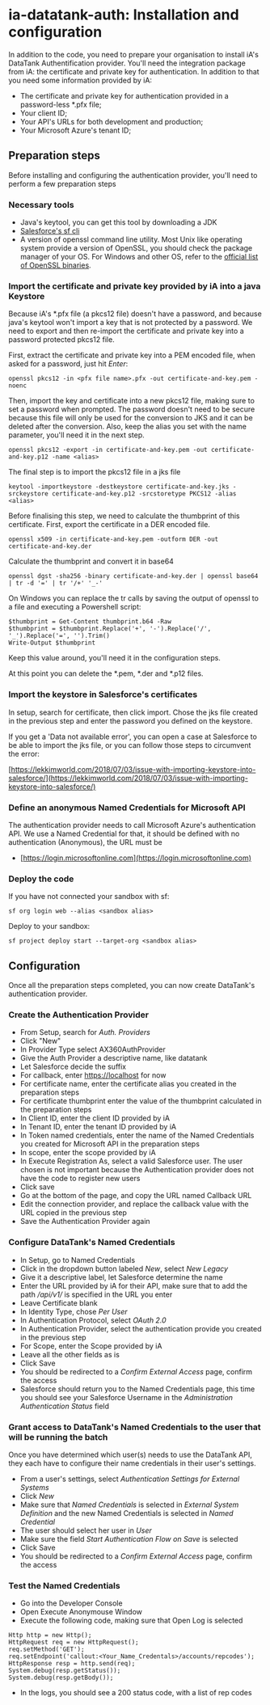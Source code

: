 # ia-datatank-auth: Installation and configuration

In addition to the code, you need to prepare your organisation to install iA's DataTank Authentification provider.
You'll need the integration package from iA: the certificate and private key for authentication. In addition to that
you need some information provided by iA:
 * The certificate and private key for authentication provided in a password-less *.pfx file;
 * Your client ID;
 * Your API's URLs for both development and production;
 * Your Microsoft Azure's tenant ID;

## Preparation steps

Before installing and configuring the authentication provider, you'll need to perform a few preparation steps

### Necessary tools
 * Java's keytool, you can get this tool by downloading a JDK
 * [Salesforce's sf cli](https://developer.salesforce.com/docs/atlas.en-us.sfdx_setup.meta/sfdx_setup/sfdx_setup_install_cli.htm)
 * A version of openssl command line utility. Most Unix like operating system provide a version of OpenSSL, you should
check the package manager of your OS. For Windows and other OS, refer to the
[official list of OpenSSL binaries](https://github.com/openssl/openssl/wiki/Binaries).


### Import the certificate and private key provided by iA into a java Keystore

Because iA's *.pfx file (a pkcs12 file) doesn't have a password, and because java's keytool won't import a key that is
not protected by a password. We need to export and then re-import the certificate and private key into a password
protected pkcs12 file.

First, extract the certificate and private key into a PEM encoded file, when asked for a password, just hit _Enter_:

`openssl pkcs12 -in <pfx file name>.pfx -out certificate-and-key.pem -noenc`

Then, import the key and certificate into a new pkcs12 file, making sure to set a password when prompted. The password
doesn't need to be secure because this file will only be used for the conversion to JKS and it can be deleted after
the conversion. Also, keep the alias you set with the name parameter, you'll need it in the next step.

`openssl pkcs12 -export -in certificate-and-key.pem -out certificate-and-key.p12 -name <alias>`

The final step is to import the pkcs12 file in a jks file

`keytool -importkeystore -destkeystore certificate-and-key.jks -srckeystore certificate-and-key.p12 -srcstoretype PKCS12 -alias <alias>`

Before finalising this step, we need to calculate the thumbprint of this certificate. First, export the certificate in
a DER encoded file.

`openssl x509 -in certificate-and-key.pem -outform DER -out certificate-and-key.der`

Calculate the thumbprint and convert it in base64

`openssl dgst -sha256 -binary certificate-and-key.der | openssl base64 | tr -d '=' | tr '/+' '_-'`

On Windows you can replace the tr calls by saving the output of openssl to a file and executing a Powershell script:

```
$thumbprint = Get-Content thumbprint.b64 -Raw
$thumbprint = $thumbprint.Replace('+', '-').Replace('/', '_').Replace('=', '').Trim()
Write-Output $thumbprint
```

Keep this value around, you'll need it in the configuration steps.

At this point you can delete the *.pem, *.der and *.p12 files.

### Import the keystore in Salesforce's certificates

In setup, search for certificate, then click import. Chose the jks file created in the previous step and enter the password
you defined on the keystore.

If you get a 'Data not available error', you can open a case at Salesforce to be able to import the jks file, or you can
follow those steps to circumvent the error:

[https://lekkimworld.com/2018/07/03/issue-with-importing-keystore-into-salesforce/](https://lekkimworld.com/2018/07/03/issue-with-importing-keystore-into-salesforce/)

### Define an anonymous Named Credentials for Microsoft API

The authentication provider needs to call Microsoft Azure's authentication API. We use a Named Credential for that, it should
be defined with no authentication (Anonymous), the URL must be

 * [https://login.microsoftonline.com](https://login.microsoftonline.com)

### Deploy the code

If you have not connected your sandbox with sf:

`sf org login web --alias <sandbox alias>`

Deploy to your sandbox:

`sf project deploy start --target-org <sandbox alias>`

## Configuration

Once all the preparation steps completed, you can now create DataTank's authentication provider.

### Create the Authentication Provider

 * From Setup, search for _Auth. Providers_
 * Click "New"
 * In Provider Type select AX360AuthProvider
 * Give the Auth Provider a descriptive name, like datatank
 * Let Salesforce decide the suffix
 * For callback, enter [https://localhost](https://localhost) for now
 * For certificate name, enter the certificate alias you created in the preparation steps
 * For certificate thumbprint enter the value of the thumbprint calculated in the preparation steps
 * In Client ID, enter the client ID provided by iA
 * In Tenant ID, enter the tenant ID provided by iA
 * In Token named credentials, enter the name of the Named Credentials you created for Microsoft API in the preparation steps
 * In scope, enter the scope provided by iA
 * In Execute Registration As, select a valid Salesforce user. The user chosen is not important because the Authentication
provider does not have the code to register new users
 * Click save
 * Go at the bottom of the page, and copy the URL named Callback URL
 * Edit the connection provider, and replace the callback value with the URL copied in the previous step
 * Save the Authentication Provider again

### Configure DataTank's Named Credentials

 * In Setup, go to Named Credentials
 * Click in the dropdown button labeled _New_, select _New Legacy_
 * Give it a descriptive label, let Salesforce determine the name
 * Enter the URL provided by iA for their API, make sure that to add the path _/api/v1/_ is specified in the URL you enter
 * Leave Certificate blank
 * In Identity Type, chose _Per User_
 * In Authentication Protocol, select _OAuth 2.0_
 * In Authentication Provider, select the authentication provide you created in the previous step
 * For Scope, enter the Scope provided by iA
 * Leave all the other fields as is
 * Click Save
 * You should be redirected to a _Confirm External Access_ page, confirm the access
 * Salesforce should return you to the Named Credentials page, this time you should see your Salesforce Username in the
_Administration Authentication Status_ field

### Grant access to DataTank's Named Credentials to the user that will be running the batch

Once you have determined which user(s) needs to use the DataTank API, they each have to configure their name credentials
in their user's settings.

 * From a user's settings, select _Authentication Settings for External Systems_
 * Click _New_
 * Make sure that _Named Credentials_ is selected in _External System Definition_ and the new Named Credentials is
selected in _Named Credential_
 * The user should select her user in _User_
 * Make sure the field _Start Authentication Flow on Save_ is selected
 * Click Save
 * You should be redirected to a _Confirm External Access_ page, confirm the access

### Test the Named Credentials

 * Go into the Developer Console
 * Open Execute Anonymouse Window
 * Execute the following code, making sure that Open Log is selected
```
Http http = new Http();
HttpRequest req = new HttpRequest();
req.setMethod('GET');
req.setEndpoint('callout:<Your_Name_Credentals>/accounts/repcodes');
HttpResponse resp = http.send(req);
System.debug(resp.getStatus());
System.debug(resp.getBody());
```
 * In the logs, you should see a 200 status code, with a list of rep codes